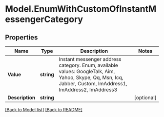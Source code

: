 # Model.EnumWithCustomOfInstantMessengerCategory
## Properties
Name | Type | Description | Notes
------------ | ------------- | ------------- | -------------
**Value** | **string** | Instant messenger address category. Enum, available values: GoogleTalk, Aim, Yahoo, Skype, Qq, Msn, Icq, Jabber, Custom, ImAddress1, ImAddress2, ImAddress3 | 
**Description** | **string** |  | [optional] 



[[Back to Model list]](Models.doc) [[Back to README]](README.md)


